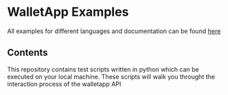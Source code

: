 # WalletApp Examples

All examples for different languages and documentation can be found [here](https://api.walnutloyalty.com/docs)

## Contents

This repository contains test scripts written in python which can be executed on your local machine. These scripts will walk you throught the interaction process of the walletapp API
